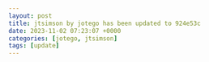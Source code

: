 ```yaml
---
layout: post
title: jtsimson by jotego has been updated to 924e53c
date: 2023-11-02 07:23:07 +0000
categories: [jotego, jtsimson]
tags: [update]
---
```



